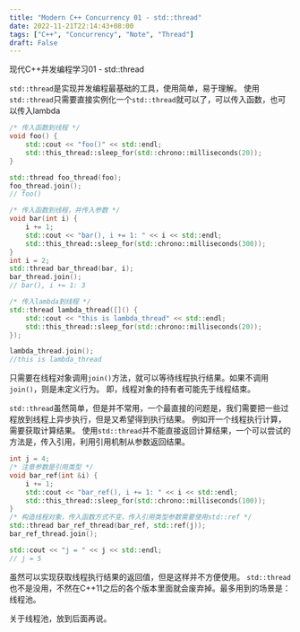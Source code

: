```yaml
---
title: "Modern C++ Concurrency 01 - std::thread"
date: 2022-11-21T22:14:43+08:00
tags: ["C++", "Concurrency", "Note", "Thread"]
draft: False
---
```


现代C++并发编程学习01 - std::thread

`std::thread`是实现并发编程最基础的工具，使用简单，易于理解。
使用`std::thread`只需要直接实例化一个`std::thread`就可以了，可以传入函数，也可以传入lambda
```cpp
/* 传入函数到线程 */
void foo() {
    std::cout << "foo()" << std::endl;
    std::this_thread::sleep_for(std::chrono::milliseconds(20));
}

std::thread foo_thread(foo);
foo_thread.join();
// foo()

/* 传入函数到线程，并传入参数 */
void bar(int i) {
    i += 1;
    std::cout << "bar(), i += 1: " << i << std::endl;
    std::this_thread::sleep_for(std::chrono::milliseconds(300));
}
int i = 2;
std::thread bar_thread(bar, i);
bar_thread.join();
// bar(), i += 1: 3

/* 传入lambda到线程 */
std::thread lambda_thread([]() {
    std::cout << "this is lambda_thread" << std::endl;
    std::this_thread::sleep_for(std::chrono::milliseconds(20));
});

lambda_thread.join();
//this is lambda_thread

```

只需要在线程对象调用`join()`方法，就可以等待线程执行结果。如果不调用`join()`，则是未定义行为。
即，线程对象的持有者可能先于线程结束。

`std::thread`虽然简单，但是并不常用，一个最直接的问题是，我们需要把一些过程放到线程上异步执行，但是又希望得到执行结果。
例如开一个线程执行计算，需要获取计算结果。
使用`std::thread`并不能直接返回计算结果，一个可以尝试的方法是，传入引用，利用引用机制从参数返回结果。
```cpp
int j = 4;
/* 注意参数是引用类型 */
void bar_ref(int &i) {
    i += 1;
    std::cout << "bar_ref(), i += 1: " << i << std::endl;
    std::this_thread::sleep_for(std::chrono::milliseconds(100));
}
/* 构造线程对象，传入函数方式不变，传入引用类型参数需要使用std::ref */
std::thread bar_ref_thread(bar_ref, std::ref(j));
bar_ref_thread.join();

std::cout << "j = " << j << std::endl;
// j = 5
```

虽然可以实现获取线程执行结果的返回值，但是这样并不方便使用。
`std::thread`也不是没用，不然在C++11之后的各个版本里面就会废弃掉。最多用到的场景是：线程池。

关于线程池，放到后面再说。
